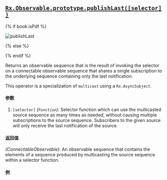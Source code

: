 ## [`Rx.Observable.prototype.publishLast([selector])`](https://github.com/Reactive-Extensions/RxJS/blob/master/src/core/linq/observable/publishlast.js)

{% if book.isPdf %}

![publishLast](http://reactivex.io/documentation/operators/images/publishLast.png)

{% else %}



{% endif %}

Returns an observable sequence that is the result of invoking the selector on a connectable observable sequence that shares a single subscription to the underlying sequence containing only the last notification.

This operator is a specialization of `multicast` using a `Rx.AsyncSubject`.

#### 参数
1. `[selector]` *(`Function`)*: Selector function which can use the multicasted source sequence as many times as needed, without causing multiple subscriptions to the source sequence. Subscribers to the given source will only receive the last notification of the source.

#### 返回值
*(ConnectableObservable)*: An observable sequence that contains the elements of a sequence produced by multicasting the source sequence within a selector function.
 
#### 例

[](http://jsbin.com/wapis/1/embed?js,console)
